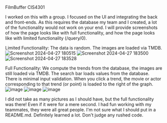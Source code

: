 FilmBuffer
CIS4301

I worked on this with a group. I focused on the UI and integrating the back and front-ends. As this requires the database my team and I created, a lot of the functionality would not work on your end. I will provide screenshots of how the page looks like with full functionality, and how the page looks like with limited functionality (/query/0).

Limited Functionality:
The data is random. The images are loaded via TMDB.
![Screenshot 2024-04-27 180515](https://github.com/LysandraBW/FilmBuffer/assets/81883243/4688fb49-01d8-4cec-888c-ad280017ee6d)
![Screenshot 2024-04-27 183500](https://github.com/LysandraBW/FilmBuffer/assets/81883243/a81aef40-0f9e-47cf-8c34-5b31a5ba9afe)
![Screenshot 2024-04-27 183528](https://github.com/LysandraBW/FilmBuffer/assets/81883243/e193fa96-f3da-4ea8-9ca0-6a3de69a487c)

Full Functionality:
We compute the trends from the database, the images are still loaded via TMDB. The search bar loads values from the database. There is minimal input validation. When you click a trend, the movie or actor corresponding to that trend (or point) is loaded to the right of the graph.
![image](https://github.com/LysandraBW/FilmBuffer/assets/81883243/dc7e63da-6505-4212-ac90-9e85090284bc)
![image](https://github.com/LysandraBW/FilmBuffer/assets/81883243/bd633ac9-956b-4401-981a-b300e517d45a)
![image](https://github.com/LysandraBW/FilmBuffer/assets/81883243/c7b377d9-42fa-4d05-b0a5-5eb164d6db7d)

I did not take as many pictures as I should have, but the full functionality was there! Even if it were for a mere second. I had fun working with my teammates, they were all great people. I'm not sure what I should put in a README.md. Definitely learned a lot. Don't judge any rushed code.

